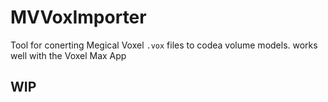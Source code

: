 # MVVoxImporter

Tool for conerting Megical Voxel `.vox` files to codea volume models.
works well with the Voxel Max App


## WIP